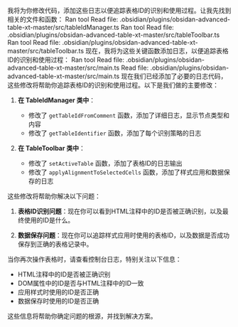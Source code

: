 我将为你修改代码，添加这些日志以便追踪表格ID的识别和使用过程。让我先找到相关的文件和函数：
Ran tool
Read file: .obsidian/plugins/obsidan-advanced-table-xt-master/src/tableIdManager.ts
Ran tool
<no message>
Read file: .obsidian/plugins/obsidan-advanced-table-xt-master/src/tableToolbar.ts
<no message>
Ran tool
<no message>
Read file: .obsidian/plugins/obsidan-advanced-table-xt-master/src/tableToolbar.ts
现在，我将为这些关键函数添加日志，以便追踪表格ID的识别和使用过程：
<no message>
<no message>
<no message>
<no message>
Ran tool
<no message>
Read file: .obsidian/plugins/obsidan-advanced-table-xt-master/src/main.ts
<no message>
Read file: .obsidian/plugins/obsidan-advanced-table-xt-master/src/main.ts
<no message>
现在我们已经添加了必要的日志代码，这些修改将帮助你追踪表格ID的识别和使用过程。以下是我们做的主要修改：

1. **在 TableIdManager 类中**：
   - 修改了 `getTableIdFromComment` 函数，添加了详细日志，显示节点类型和内容
   - 修改了 `getTableIdentifier` 函数，添加了每个识别策略的日志

2. **在 TableToolbar 类中**：
   - 修改了 `setActiveTable` 函数，添加了表格ID的日志输出
   - 修改了 `applyAlignmentToSelectedCells` 函数，添加了样式应用和数据保存的日志

这些修改将帮助你解决以下问题：

1. **表格ID识别问题**：现在你可以看到HTML注释中的ID是否被正确识别，以及最终使用的ID是什么。

2. **数据保存问题**：现在你可以追踪样式应用时使用的表格ID，以及数据是否成功保存到正确的表格记录中。

当你再次操作表格时，请查看控制台日志，特别关注以下信息：
- HTML注释中的ID是否被正确识别
- DOM属性中的ID是否与HTML注释中的ID一致
- 应用样式时使用的ID是否正确
- 数据保存时使用的ID是否正确

这些信息将帮助你确定问题的根源，并找到解决方案。